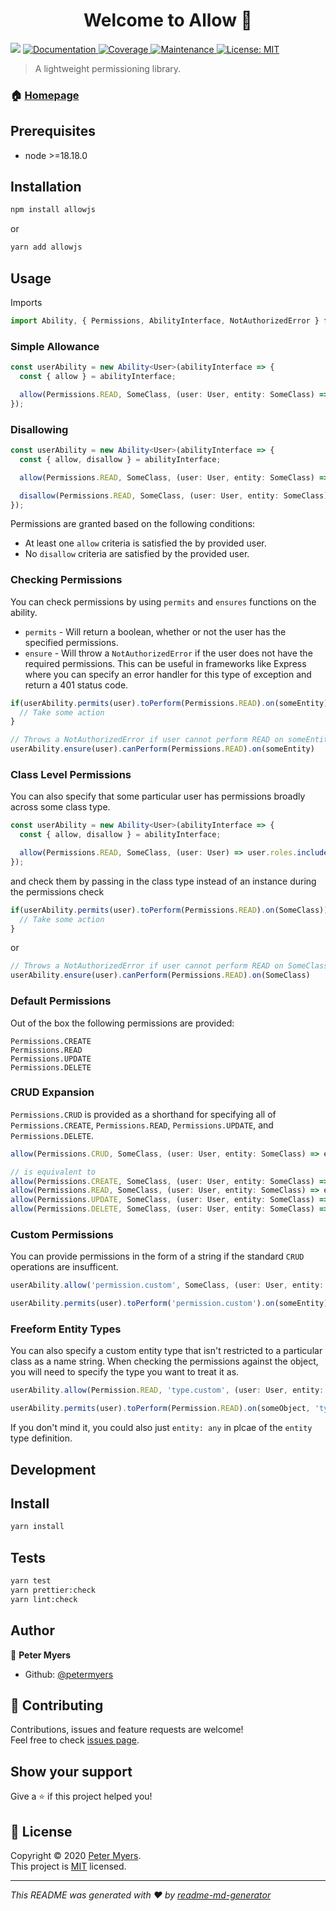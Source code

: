 <h1 align="center">Welcome to Allow 👋</h1>
<p>
  <img src="https://img.shields.io/badge/node-%3E%3D10.0.0-blue.svg" />
  <a href="https://github.com/petermyers/allow#readme" target="_blank">
    <img alt="Documentation" src="https://img.shields.io/badge/documentation-yes-brightgreen.svg" />
  </a>
  <a href="https://codecov.io/gh/petermyers/allow/">
    <img alt="Coverage" src="https://img.shields.io/codecov/c/github/petermyers/allow/main.svg?style=flat-square" />
  </a>
  <a href="https://github.com/petermyers/allow/graphs/commit-activity" target="_blank">
    <img alt="Maintenance" src="https://img.shields.io/badge/Maintained%3F-yes-brightgreen.svg" />
  </a>
  <a href="https://github.com/petermyers/allow/blob/master/LICENSE" target="_blank">
    <img alt="License: MIT" src="https://img.shields.io/badge/License-MIT-brightgreen.svg" />
  </a>
</p>

> A lightweight permissioning library.

### 🏠 [Homepage](https://github.com/petermyers/allow#readme)

## Prerequisites

- node >=18.18.0

## Installation
```sh
npm install allowjs
```
or
```sh
yarn add allowjs
```
## Usage
Imports
```ts
import Ability, { Permissions, AbilityInterface, NotAuthorizedError } from 'allowjs';
```

### Simple Allowance
```ts
const userAbility = new Ability<User>(abilityInterface => {
  const { allow } = abilityInterface;

  allow(Permissions.READ, SomeClass, (user: User, entity: SomeClass) => user.id === entity.userId);
});
```

### Disallowing
```ts
const userAbility = new Ability<User>(abilityInterface => {
  const { allow, disallow } = abilityInterface;

  allow(Permissions.READ, SomeClass, (user: User, entity: SomeClass) => user.id === entity.userId);

  disallow(Permissions.READ, SomeClass, (user: User, entity: SomeClass) => user.roles.includes("role"));
});
```

Permissions are granted based on the following conditions:
- At least one `allow` criteria is satisfied the by provided user.
- No `disallow` criteria are satisfied by the provided user.

### Checking Permissions
You can check permissions by using `permits` and `ensures` functions on the ability.
- `permits` - Will return a boolean, whether or not the user has the specified permissions.
- `ensure` - Will throw a `NotAuthorizedError` if the user does not have the required permissions. This can be useful in frameworks like Express where you can specify an error handler for this type of exception and return a 401 status code.

```ts
if(userAbility.permits(user).toPerform(Permissions.READ).on(someEntity)) {
  // Take some action
}
```
```ts
// Throws a NotAuthorizedError if user cannot perform READ on someEntity
userAbility.ensure(user).canPerform(Permissions.READ).on(someEntity)
```

### Class Level Permissions
You can also specify that some particular user has permissions broadly across some class type.
```ts
const userAbility = new Ability<User>(abilityInterface => {
  const { allow, disallow } = abilityInterface;

  allow(Permissions.READ, SomeClass, (user: User) => user.roles.includes('role'));
});
```

and check them by passing in the class type instead of an instance during the permissions check
```ts
if(userAbility.permits(user).toPerform(Permissions.READ).on(SomeClass)) {
  // Take some action
}
```
or
```ts
// Throws a NotAuthorizedError if user cannot perform READ on SomeClass
userAbility.ensure(user).canPerform(Permissions.READ).on(SomeClass)
```

### Default Permissions
Out of the box the following permissions are provided:
```
Permissions.CREATE
Permissions.READ
Permissions.UPDATE
Permissions.DELETE
```

### CRUD Expansion
`Permissions.CRUD` is provided as a shorthand for specifying all of `Permissions.CREATE`, `Permissions.READ`, `Permissions.UPDATE`, and `Permissions.DELETE`.
```ts
allow(Permissions.CRUD, SomeClass, (user: User, entity: SomeClass) => entity.userId === user.id);

// is equivalent to
allow(Permissions.CREATE, SomeClass, (user: User, entity: SomeClass) => entity.userId === user.id);
allow(Permissions.READ, SomeClass, (user: User, entity: SomeClass) => entity.userId === user.id);
allow(Permissions.UPDATE, SomeClass, (user: User, entity: SomeClass) => entity.userId === user.id);
allow(Permissions.DELETE, SomeClass, (user: User, entity: SomeClass) => entity.userId === user.id);
```

### Custom Permissions
You can provide permissions in the form of a string if the standard `CRUD` operations are insufficent.
```ts
userAbility.allow('permission.custom', SomeClass, (user: User, entity: SomeClass) => entity.userId === user.id);

userAbility.permits(user).toPerform('permission.custom').on(someEntity);
```

### Freeform Entity Types
You can also specify a custom entity type that isn't restricted to a particular class as a name string. When checking the permissions against the object, you will need to specify the type you want to treat it as.

```ts
userAbility.allow(Permission.READ, 'type.custom', (user: User, entity: { userId: string }) => entity.userId === user.id);

userAbility.permits(user).toPerform(Permission.READ).on(someObject, 'type.custom');
```
If you don't mind it, you could also just `entity: any` in plcae of the `entity` type definition.

## Development
## Install
```sh
yarn install
```

## Tests
```sh
yarn test
yarn prettier:check
yarn lint:check
```

## Author

👤 **Peter Myers**

* Github: [@petermyers](https://github.com/petermyers)

## 🤝 Contributing

Contributions, issues and feature requests are welcome!<br />Feel free to check [issues page](https://github.com/petermyers/allow/issues).

## Show your support

Give a ⭐️ if this project helped you!

## 📝 License

Copyright © 2020 [Peter Myers](https://github.com/petermyers).<br />
This project is [MIT](https://github.com/petermyers/allow/blob/master/LICENSE) licensed.

***
_This README was generated with ❤️ by [readme-md-generator](https://github.com/kefranabg/readme-md-generator)_
